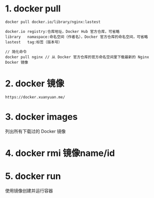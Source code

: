  # 1. docker pull
```
docker pull docker.io/library/nginx:lastest

docker.io registry:仓库地址，Docker Hub 官方仓库，可省略
library   namaspace:命名空间（作者名），Docker 官方仓库的命名空间，可省略
lastest   tag:标签（版本号）

// 简化命令
docker pull nginx // 从 Docker 官方仓库的官方命名空间里下载最新的 Nginx Docker 镜像
```

# 2. docker 镜像
`https://docker.xuanyuan.me/`

# 3. docker images
列出所有下载过的 Docker 镜像

# 4. docker rmi 镜像name/id

# 5. docker run 
使用镜像创建并运行容器
